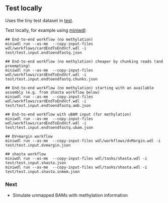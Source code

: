 ## Test locally

Uses the tiny test dataset in [test](test).

Test locally, for example using [miniwdl](https://github.com/chanzuckerberg/miniwdl):

```
## End-to-end workflow (no methylation)
miniwdl run --as-me  --copy-input-files wdl/workflows/cardEndToEndVcf.wdl -i test/test.input.endtoendfastq.json

## End-to-end workflow (no methylation) cheaper by chunking reads (and preempting)
miniwdl run --as-me  --copy-input-files wdl/workflows/cardEndToEndVcf.wdl -i test/test.input.endtoendfastq.chunks.json

## End-to-end workflow (no methylation) starting with an available assembly (e.g. from shasta workflow below)
miniwdl run --as-me  --copy-input-files wdl/workflows/cardEndToEndVcf.wdl -i test/test.input.endtoendfastq.amb.json

## End-to-end workflow with uBAM input (for methylation)
miniwdl run --as-me  --copy-input-files wdl/workflows/cardEndToEndVcf.wdl -i test/test.input.endtoendfastq.ubam.json

## DV+margin workflow
miniwdl run --as-me  --copy-input-files wdl/workflows/dvMargin.wdl -i test/test.input.dvmargin.json

## shasta workflow
miniwdl run --as-me  --copy-input-files wdl/tasks/shasta.wdl -i test/test.input.shasta.json
miniwdl run --as-me  --copy-input-files wdl/tasks/shasta.wdl -i test/test.input.shasta.inmem.json
```

### Next

- Simulate unmapped BAMs with methylation information
